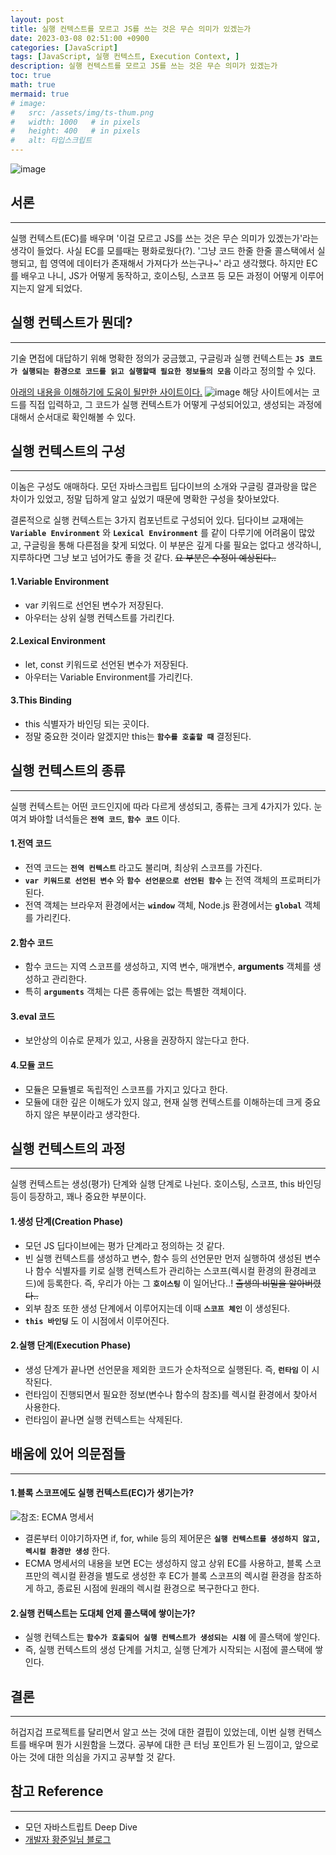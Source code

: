 ```yaml
---
layout: post
title: 실행 컨텍스트를 모르고 JS를 쓰는 것은 무슨 의미가 있겠는가
date: 2023-03-08 02:51:00 +0900
categories: [JavaScript]
tags: [JavaScript, 실행 컨텍스트, Execution Context, ]
description: 실행 컨텍스트를 모르고 JS를 쓰는 것은 무슨 의미가 있겠는가
toc: true
math: true
mermaid: true
# image:
#   src: /assets/img/ts-thum.png
#   width: 1000   # in pixels
#   height: 400   # in pixels
#   alt: 타입스크립트
---
```

<!-- 썸네일 -->
![image](https://user-images.githubusercontent.com/101175828/223528673-e65789e8-783d-4e48-99d1-58cc2f17028b.png)

## 서론
---
  실행 컨텍스트(EC)를 배우며 '이걸 모르고 JS를 쓰는 것은 무슨 의미가 있겠는가'라는 생각이 들었다. 
  사실 EC를 모를때는 평화로웠다(?). '그냥 코드 한줄 한줄 콜스택에서 실행되고, 힙 영역에 데이터가 존재해서 가져다가 쓰는구나~' 라고 생각했다. 하지만 EC를 배우고 나니, JS가 어떻게 동작하고, 호이스팅, 스코프 등 모든 과정이 어떻게 이루어지는지 알게 되었다.

## 실행 컨텍스트가 뭔데?
---
  기술 면접에 대답하기 위해 명확한 정의가 궁금했고, 구글링과 
  실행 컨텍스트는 **`JS 코드가 실행되는 환경으로 코드를 읽고 실행할때 필요한 정보들의 모음`** 이라고 정의할 수 있다.
  
  [아래의 내용을 이해하기에 도움이 될만한 사이트이다.](https://ui.dev/javascript-visualizer)
  ![image](https://user-images.githubusercontent.com/101175828/223620803-dd0021e3-fdbf-4821-ab52-a5e48bf8c056.png)
  해당 사이트에서는 코드를 직접 입력하고, 그 코드가 실행 컨텍스트가 어떻게 구성되어있고, 생성되는  과정에 대해서 순서대로 확인해볼 수 있다.
## 실행 컨텍스트의 구성
---
이놈은 구성도 애매하다. 모던 자바스크립트 딥다이브의 소개와 구글링 결과랑을 많은 차이가 있었고, 정말 딥하게 알고 싶었기 때문에 명확한 구성을 찾아보았다.

결론적으로 실행 컨텍스트는 3가지 컴포넌트로 구성되어 있다.
딥다이브 교재에는 **`Variable Environment`** 와 **`Lexical Environment`** 를 같이 다루기에 어려움이 많았고, 구글링을 통해 다른점을 찾게 되었다.
이 부분은 깊게 다룰 필요는 없다고 생각하니, 지루하다면 그냥 보고 넘어가도 좋을 것 같다.
~~요 부분은 수정이 예상된다..~~

#### 1.Variable Environment 
  - var 키워드로 선언된 변수가 저장된다.
  - 아우터는 상위 실행 컨텍스트를 가리킨다.

#### 2.Lexical Environment
  - let, const 키워드로 선언된 변수가 저장된다.
  - 아우터는 Variable Environment를 가리킨다.

#### 3.This Binding
  - this 식별자가 바인딩 되는 곳이다.
  - 정말 중요한 것이라 알겠지만 this는 **`함수를 호출할 때`** 결정된다.

## 실행 컨텍스트의 종류
---
실행 컨텍스트는 어떤 코드인지에 따라 다르게 생성되고, 종류는 크게 4가지가 있다.
눈여겨 봐야할 녀석들은 **`전역 코드`**, **`함수 코드`** 이다.

#### 1.전역 코드
  - 전역 코드는 **`전역 컨텍스트`** 라고도 불리며, 최상위 스코프를 가진다.
  - **`var 키워드로 선언된 변수`** 와 **`함수 선언문으로 선언된 함수`** 는 전역 객체의 프로퍼티가 된다.
  - 전역 객체는 브라우저 환경에서는 **`window`** 객체, Node.js 환경에서는 **`global`** 객체를 가리킨다.

#### 2.함수 코드
  - 함수 코드는 지역 스코프를 생성하고, 지역 변수, 매개변수, **arguments** 객체를 생성하고 관리한다.
  - 특히 **`arguments`** 객체는 다른 종류에는 없는 특별한 객체이다.

#### 3.eval 코드
  - 보안상의 이슈로 문제가 있고, 사용을 권장하지 않는다고 한다.
  
#### 4.모듈 코드
  - 모듈은 모듈별로 독립적인 스코프를 가지고 있다고 한다. 
  - 모듈에 대한 깊은 이해도가 있지 않고, 현재 실행 컨텍스트를 이해하는데 크게 중요하지 않은 부분이라고 생각한다.


## 실행 컨텍스트의 과정
---
  실행 컨텍스트는 생성(평가) 단계와 실행 단계로 나뉜다.
  호이스팅, 스코프, this 바인딩 등이 등장하고, 꽤나 중요한 부분이다.

#### 1.생성 단계(Creation Phase) 
  - 모던 JS 딥다이브에는 평가 단계라고 정의하는 것 같다.
  - 빈 실행 컨텍스트를 생성하고 변수, 함수 등의 선언문만 먼저 실행하여 생성된 변수나 함수 식별자를 키로 실행 컨텍스트가 관리하는 스코프(렉시컬 환경의 환경레코드)에 등록한다. 
  즉, 우리가 아는 그 **`호이스팅`** 이 일어난다..! ~~출생의 비밀을 알아버렸다..~~
  - 외부 참조 또한 생성 단계에서 이루어지는데 이때 **`스코프 체인`** 이 생성된다.
  -  **`this 바인딩`** 도 이 시점에서 이루어진다.

#### 2.실행 단계(Execution Phase)
  - 생성 단계가 끝나면 선언문을 제외한 코드가 순차적으로 실행된다.
  즉, **`런타임`** 이 시작된다.
  - 런타임이 진행되면서 필요한 정보(변수나 함수의 참조)를 렉시컬 환경에서 찾아서 사용한다.
  - 런타임이 끝나면 실행 컨텍스트는 삭제된다.

## 배움에 있어 의문점들
---

#### 1.블록 스코프에도 실행 컨텍스트(EC)가 생기는가?
  ![참조: ECMA 명세서](https://user-images.githubusercontent.com/101175828/223520174-1d2dbdf8-7c0c-4604-bde4-03d7ef1ddafa.png)
  - 결론부터 이야기하자면 if, for, while 등의 제어문은 **`실행 컨텍스트를 생성하지 않고, 렉시컬 환경만 생성`** 한다.
  - ECMA 명세서의 내용을 보면 EC는 생성하지 않고 상위 EC를 사용하고, 블록 스코프만의 렉시컬 환경을 별도로 생성한 후 EC가 블록 스코프의 렉시컬 환경을 참조하게 하고, 종료된 시점에 원래의 렉시컬 환경으로 복구한다고 한다.


#### 2.실행 컨텍스트는 도대체 언제 콜스택에 쌓이는가?
  - 실행 컨텍스트는 **`함수가 호출되어 실행 컨텍스트가 생성되는 시점`** 에 콜스택에 쌓인다.
  - 즉, 실행 컨텍스트의 생성 단계를 거치고, 실행 단계가 시작되는 시점에 콜스택에 쌓인다.

## 결론
---
  허겁지겁 프로젝트를 달리면서 알고 쓰는 것에 대한 결핍이 있었는데, 이번 실행 컨텍스트를 배우며 뭔가 시원함을 느꼈다.
  공부에 대한 큰 터닝 포인트가 된 느낌이고, 앞으로 아는 것에 대한 의심을 가지고 공부할 것 같다. 

## 참고 Reference
---
- 모던 자바스트립트 Deep Dive
- [개발자 황준일님 블로그](https://junilhwang.github.io/TIL/Javascript/Domain/Execution-Context/#reference)